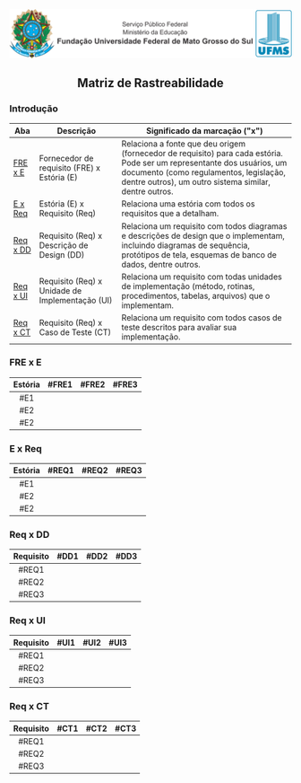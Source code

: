 <div align="center">

<img alt="Cabeçalho UFMS" src="/.assets/cabecalho_docs.png" />

## Matriz de Rastreabilidade

</div>

### Introdução

| Aba                     | Descrição                                       | Significado da marcação ("x")                                                                                                                                                                                               |
| ----------------------- | ----------------------------------------------- | --------------------------------------------------------------------------------------------------------------------------------------------------------------------------------------------------------------------------- |
| [FRE x E](###fre-x-e)   | Fornecedor de requisito (FRE) x Estória (E)     | Relaciona a fonte que deu origem (fornecedor de requisito) para cada estória. Pode ser um representante dos usuários, um documento (como regulamentos, legislação, dentre outros), um outro sistema similar, dentre outros. |
| [E x Req](###e-x-req)   | Estória (E) x Requisito (Req)                   | Relaciona uma estória com todos os requisitos que a detalham.                                                                                                                                                               |
| [Req x DD](###req-x-dd) | Requisito (Req) x Descrição de Design (DD)      | Relaciona um requisito com todos diagramas e descrições de design que o implementam, incluindo diagramas de sequência, protótipos de tela, esquemas de banco de dados, dentre outros.                                       |
| [Req x UI](###req-x-ui) | Requisito (Req) x Unidade de Implementação (UI) | Relaciona um requisito com todas unidades de implementação (método, rotinas, procedimentos, tabelas, arquivos) que o implementam.                                                                                           |
| [Req x CT](###req-x-ct) | Requisito (Req) x Caso de Teste (CT)            | Relaciona um requisito com todos casos de teste descritos para avaliar sua implementação.                                                                                                                                   |

### FRE x E

| Estória | #FRE1 | #FRE2 | #FRE3 |
| :-----: | :---: | :---: | :---: |
|   #E1   |       |       |       |
|   #E2   |       |       |       |
|   #E2   |       |       |       |

### E x Req

| Estória | #REQ1 | #REQ2 | #REQ3 |
| :-----: | :---: | :---: | :---: |
|   #E1   |       |       |       |
|   #E2   |       |       |       |
|   #E2   |       |       |       |

### Req x DD

| Requisito | #DD1 | #DD2 | #DD3 |
| :-------: | :--: | :--: | :--: |
|   #REQ1   |      |      |      |
|   #REQ2   |      |      |      |
|   #REQ3   |      |      |      |

### Req x UI

| Requisito | #UI1 | #UI2 | #UI3 |
| :-------: | :--: | :--: | :--: |
|   #REQ1   |      |      |      |
|   #REQ2   |      |      |      |
|   #REQ3   |      |      |      |

### Req x CT

| Requisito | #CT1 | #CT2 | #CT3 |
| :-------: | :--: | :--: | :--: |
|   #REQ1   |      |      |      |
|   #REQ2   |      |      |      |
|   #REQ3   |      |      |      |
